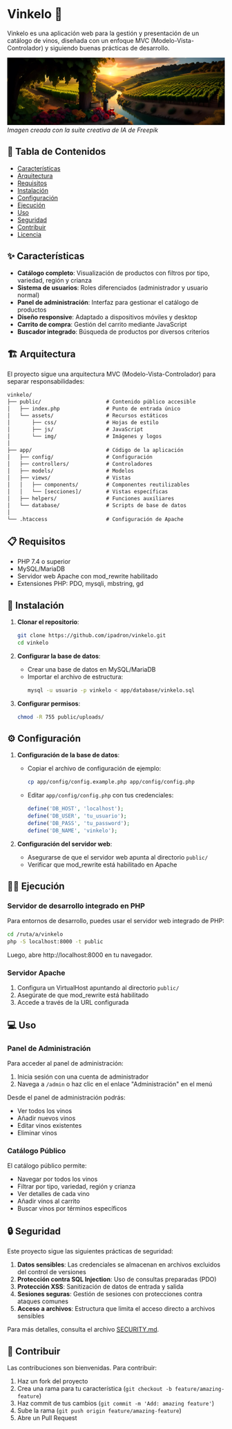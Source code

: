 # Vinkelo 🍷 

Vinkelo es una aplicación web para la gestión y presentación de un catálogo de vinos, diseñada con un enfoque MVC (Modelo-Vista-Controlador) y siguiendo buenas prácticas de desarrollo.

![Página de inicio de Vinkelo](public/assets/img/freepik_fondo_home.png)
*Imagen creada con la suite creativa de IA de Freepik*

## 📜 Tabla de Contenidos

- [Características](#-características)
- [Arquitectura](#-arquitectura)
- [Requisitos](#-requisitos)
- [Instalación](#-instalación)
- [Configuración](#-configuración)
- [Ejecución](#-ejecución)
- [Uso](#-uso)
- [Seguridad](#-seguridad)
- [Contribuir](#-contribuir)
- [Licencia](#-licencia)

## ✨ Características

- **Catálogo completo**: Visualización de productos con filtros por tipo, variedad, región y crianza
- **Sistema de usuarios**: Roles diferenciados (administrador y usuario normal)
- **Panel de administración**: Interfaz para gestionar el catálogo de productos
- **Diseño responsive**: Adaptado a dispositivos móviles y desktop
- **Carrito de compra**: Gestión del carrito mediante JavaScript
- **Buscador integrado**: Búsqueda de productos por diversos criterios

## 🏗️ Arquitectura

El proyecto sigue una arquitectura MVC (Modelo-Vista-Controlador) para separar responsabilidades:

```
vinkelo/
├── public/                     # Contenido público accesible
│   ├── index.php               # Punto de entrada único
│   └── assets/                 # Recursos estáticos
│       ├── css/                # Hojas de estilo
│       ├── js/                 # JavaScript
│       └── img/                # Imágenes y logos
│
├── app/                        # Código de la aplicación
│   ├── config/                 # Configuración
│   ├── controllers/            # Controladores
│   ├── models/                 # Modelos
│   ├── views/                  # Vistas
│   │   ├── components/         # Componentes reutilizables
│   │   └── [secciones]/        # Vistas específicas
│   ├── helpers/                # Funciones auxiliares
│   └── database/               # Scripts de base de datos
│
└── .htaccess                   # Configuración de Apache
```

## 📋 Requisitos

- PHP 7.4 o superior
- MySQL/MariaDB
- Servidor web Apache con mod_rewrite habilitado
- Extensiones PHP: PDO, mysqli, mbstring, gd

## 🚀 Instalación

1. **Clonar el repositorio**:
   ```bash
   git clone https://github.com/ipadron/vinkelo.git
   cd vinkelo
   ```

2. **Configurar la base de datos**:
   - Crear una base de datos en MySQL/MariaDB
   - Importar el archivo de estructura:
     ```bash
     mysql -u usuario -p vinkelo < app/database/vinkelo.sql
     ```

3. **Configurar permisos**:
   ```bash
   chmod -R 755 public/uploads/
   ```

## ⚙️ Configuración

1. **Configuración de la base de datos**:
   - Copiar el archivo de configuración de ejemplo:
     ```bash
     cp app/config/config.example.php app/config/config.php
     ```
   - Editar `app/config/config.php` con tus credenciales:
     ```php
     define('DB_HOST', 'localhost');
     define('DB_USER', 'tu_usuario');
     define('DB_PASS', 'tu_password');
     define('DB_NAME', 'vinkelo');
     ```

2. **Configuración del servidor web**:
   - Asegurarse de que el servidor web apunta al directorio `public/`
   - Verificar que mod_rewrite está habilitado en Apache

## 🏃‍♂️ Ejecución

### Servidor de desarrollo integrado en PHP

Para entornos de desarrollo, puedes usar el servidor web integrado de PHP:

```bash
cd /ruta/a/vinkelo
php -S localhost:8000 -t public
```

Luego, abre http://localhost:8000 en tu navegador.

### Servidor Apache

1. Configura un VirtualHost apuntando al directorio `public/`
2. Asegúrate de que mod_rewrite está habilitado
3. Accede a través de la URL configurada

## 💻 Uso

### Panel de Administración

Para acceder al panel de administración:
1. Inicia sesión con una cuenta de administrador
2. Navega a `/admin` o haz clic en el enlace "Administración" en el menú

Desde el panel de administración podrás:
- Ver todos los vinos
- Añadir nuevos vinos
- Editar vinos existentes
- Eliminar vinos

### Catálogo Público

El catálogo público permite:
- Navegar por todos los vinos
- Filtrar por tipo, variedad, región y crianza
- Ver detalles de cada vino
- Añadir vinos al carrito
- Buscar vinos por términos específicos

## 🔒 Seguridad

Este proyecto sigue las siguientes prácticas de seguridad:

1. **Datos sensibles**: Las credenciales se almacenan en archivos excluidos del control de versiones
2. **Protección contra SQL Injection**: Uso de consultas preparadas (PDO)
3. **Protección XSS**: Sanitización de datos de entrada y salida
4. **Sesiones seguras**: Gestión de sesiones con protecciones contra ataques comunes
5. **Acceso a archivos**: Estructura que limita el acceso directo a archivos sensibles

Para más detalles, consulta el archivo [SECURITY.md](SECURITY.md).

## 🤝 Contribuir

Las contribuciones son bienvenidas. Para contribuir:

1. Haz un fork del proyecto
2. Crea una rama para tu característica (`git checkout -b feature/amazing-feature`)
3. Haz commit de tus cambios (`git commit -m 'Add: amazing feature'`)
4. Sube la rama (`git push origin feature/amazing-feature`)
5. Abre un Pull Request
